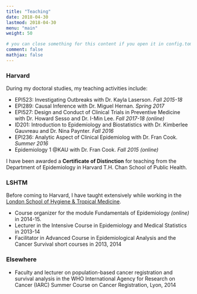 ```yaml
---
title: "Teaching"
date: 2018-04-30
lastmod: 2018-04-30
menu: "main"
weight: 50

# you can close something for this content if you open it in config.toml.
comment: false
mathjax: false
---
```


### Harvard
During my doctoral studies, my teaching activities include:

- EPI523: Investigating Outbreaks with Dr. Kayla Laserson. *Fall 2015-18*
- EPI289: Causal Inference with Dr. Miguel Hernan. *Spring 2017*
- EPI527: Design and Conduct of Clinical Trials in Preventive Medicine with Dr. Howard Sesso and Dr. I-Min Lee. *Fall 2017-18 (online)*
- ID201: Introduction to Epidemiology and Biostatistics with Dr. Kimberlee Gauvreau and Dr. Nina Paynter. *Fall 2016*
- EPI236: Analytic Aspect of Clinical Epidemiolog with Dr. Fran Cook. *Summer 2016*
- Epidemiology 1 @KAU with Dr. Fran Cook. *Fall 2015 (online)*

I have been awarded a **Certificate of Distinction** for teaching from the Department of Epidemiology in Harvard T.H. Chan School of Public Health. 

### LSHTM

Before coming to Harvard, I have taught extensively while working in the [London School of Hygiene & Tropical Medicine](https://www.lshtm.ac.uk/).

- Course organizer for the module Fundamentals of Epidemiology *(online)* in 2014-15. 
- Lecturer in the Intensive Course in Epidemiology and Medical Statistics in 2013-14
- Facilitator in Advanced Course in Epidemiological Analysis and the Cancer Survival short courses in 2013, 2014

### Elsewhere

- Faculty and lecturer on population-based cancer registration and survival analysis in the WHO International Agency for Research on Cancer (IARC) Summer Course on Cancer Registration, Lyon, 2014




